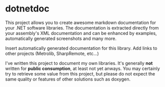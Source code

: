 # dotnetdoc

This project allows you to create awesome markdown documentation for your .NET software libraries.
The documentation is extracted directly from your assembly's XML documentation and can be enhanced by examples, automatically generated screenshots and many more.

Insert automatically generated documentation for this library.
Add links to other projects (Metrolib, SharpRemote, etc...)

I've written this project to document my own libraries. It's generally **not** written for **public consumption**, at least not yet anways. You may certainly try to retrieve some value from this project, but please do not expect the same quality or features of other solutions such as doxygen.
